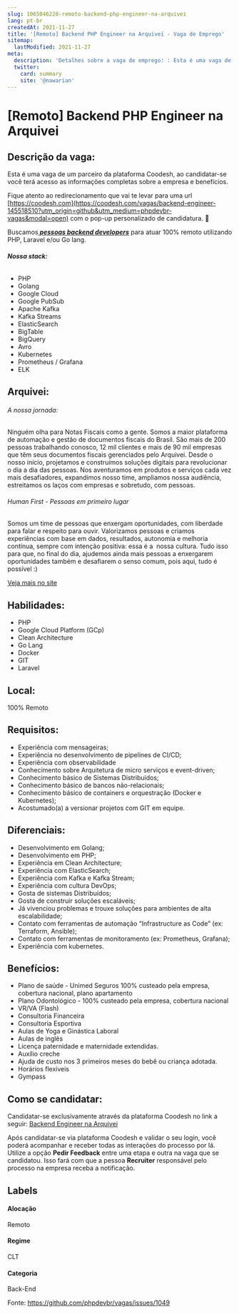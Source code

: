 ```yaml
---
slug: 1065046228-remoto-backend-php-engineer-na-arquivei
lang: pt-br
createdAt: 2021-11-27
title: '[Remoto] Backend PHP Engineer na Arquivei - Vaga de Emprego'
sitemap:
  lastModified: 2021-11-27
meta:
  description: 'Detalhes sobre a vaga de emprego: : Esta é uma vaga de um parceiro da plataforma Coodesh, ao candidatar-se você terá acesso as informações completas sobre a empresa e benefícios.  Fique atento ao redirecionamento que vai te levar para uma url [https://coodesh.com](https://coodesh.com/vagas/backend-engineer-145518510?utm_origin=github&utm_medium=phpdevbr-vagas&modal=open) com o pop-up personalizado de candidatura. 👋 <p>Buscamos<strong><em><ins> pessoas backend developers</ins></em></strong> para atuar 100% remoto utilizando PHP, Laravel e/ou Go lang.</p> <h6><strong>Nossa stack:</strong></h6> <ul> <li>PHP</li> <li>Golang</li> <li>Google Cloud</li> <li>Google PubSub</li> <li>Apache Kafka</li> <li>Kafka Streams</li> <li>ElasticSearch</li> <li>BigTable</li> <li>BigQuery</li> <li>Avro</li> <li>Kubernetes</li> <li>Prometheus / Grafana</li> <li>ELK</li> </ul>'
  twitter:
    card: summary
    site: '@nawarian'
---
```


# [Remoto] Backend PHP Engineer na Arquivei

## Descrição da vaga: 
Esta é uma vaga de um parceiro da plataforma Coodesh, ao candidatar-se você terá acesso as informações completas sobre a empresa e benefícios.


Fique atento ao redirecionamento que vai te levar para uma url [https://coodesh.com](https://coodesh.com/vagas/backend-engineer-145518510?utm_origin=github&utm_medium=phpdevbr-vagas&modal=open) com o pop-up personalizado de candidatura. 👋
<p>Buscamos<strong><em><ins> pessoas backend developers</ins></em></strong> para atuar 100% remoto utilizando PHP, Laravel e/ou Go lang.</p>
<h6><strong>Nossa stack:</strong></h6>
<ul>
<li>PHP</li>
<li>Golang</li>
<li>Google Cloud</li>
<li>Google PubSub</li>
<li>Apache Kafka</li>
<li>Kafka Streams</li>
<li>ElasticSearch</li>
<li>BigTable</li>
<li>BigQuery</li>
<li>Avro</li>
<li>Kubernetes</li>
<li>Prometheus / Grafana</li>
<li>ELK</li>
</ul>

## Arquivei: 
 <h6>A nossa jornada:</h6>
<p>Ninguém olha para Notas Fiscais como a gente. Somos a maior plataforma de automação e gestão de documentos fiscais do Brasil. São mais de 200 pessoas trabalhando conosco, 12 mil clientes e mais de 90 mil empresas que têm seus documentos fiscais gerenciados pelo Arquivei. Desde o nosso início, projetamos e construímos soluções digitais para revolucionar o dia a dia das pessoas. Nos aventuramos em produtos e serviços cada vez mais desafiadores, expandimos nosso time, ampliamos nossa audiência, estreitamos os laços com empresas e sobretudo, com pessoas. </p>

<h6>Human First - Pessoas em primeiro lugar</h6>
<p>Somos um time de pessoas que enxergam oportunidades, com liberdade para falar e respeito para ouvir. Valorizamos pessoas e criamos experiências com base em dados, resultados, autonomia e melhoria contínua, sempre com intenção positiva: essa é a  nossa cultura. Tudo isso para que, no final do dia, ajudemos ainda mais pessoas a enxergarem oportunidades também e desafiarem o senso comum, pois aqui, tudo é possível :)</p><a href='https://coodesh.com/empresas/arquivei'>Veja mais no site</a>

 ## Habilidades: 
 - PHP 
- Google Cloud Platform (GCp) 
- Clean Architecture 
- Go Lang 
- Docker 
- GIT 
- Laravel
## Local: 
 100% Remoto
## Requisitos: 
 - Experiência com mensageiras; 
- Experiência no desenvolvimento de pipelines de CI/CD; 
- Experiência com observabilidade 
- Conhecimento sobre Arquitetura de micro serviços e event-driven; 
- Conhecimento básico de Sistemas Distribuídos; 
- Conhecimento básico de bancos não-relacionais; 
- Conhecimento básico de containers e orquestração (Docker e Kubernetes); 
- Acostumado(a) a versionar projetos com GIT em equipe.
## Diferenciais: 
 - Desenvolvimento em Golang; 
- Desenvolvimento em PHP; 
- Experiência em Clean Architecture; 
- Experiência com  ElasticSearch; 
- Experiência com Kafka e Kafka Stream; 
- Experiência com cultura DevOps; 
- Gosta de sistemas Distribuídos; 
- Gosta de construir soluções escaláveis; 
- Já vivenciou problemas e trouxe soluções para ambientes de alta escalabilidade; 
- Contato com ferramentas de automação “Infrastructure as Code” (ex: Terraform, Ansible); 
- Contato com ferramentas de monitoramento (ex: Prometheus, Grafana); 
- Experiência com kubernetes.
## Benefícios: 
 - Plano de saúde - Unimed Seguros 100% custeado pela empresa, cobertura nacional, plano apartamento 
- Plano Odontológico - 100% custeado pela empresa, cobertura nacional 
- VR/VA (Flash) 
- Consultoria Financeira 
- Consultoria Esportiva 
- Aulas de Yoga e Ginástica Laboral 
- Aulas de inglês 
- Licença paternidade e maternidade extendidas. 
- Auxílio creche 
- Ajuda de custo nos 3 primeiros meses do bebê ou criança adotada. 
- Horários flexíveis 
- Gympass
## Como se candidatar:
Candidatar-se exclusivamente através da plataforma Coodesh no link a seguir: [Backend Engineer na Arquivei](https://coodesh.com/vagas/backend-engineer-145518510?utm_origin=github&utm_medium=phpdevbr-vagas&modal=open)


Após candidatar-se via plataforma Coodesh e validar o seu login, você poderá acompanhar e receber todas as interações do processo por lá. Utilize a opção **Pedir Feedback** entre uma etapa e outra na vaga que se candidatou. Isso fará com que a pessoa **Recruiter** responsável pelo processo na empresa receba a notificação.
## Labels
#### Alocação
Remoto
#### Regime
CLT
#### Categoria
Back-End

Fonte: https://github.com/phpdevbr/vagas/issues/1049
